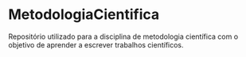 # MetodologiaCientifica
Repositório utilizado para a disciplina de metodologia científica com o objetivo de aprender a escrever trabalhos científicos.
